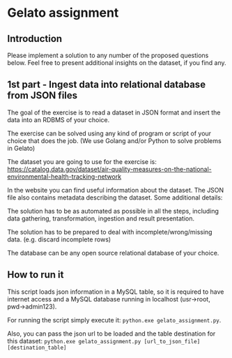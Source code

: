# Gelato assignment

## Introduction
Please implement a solution to any number of the proposed questions below. Feel free to present additional insights on the dataset, if you find any.

## 1st part - Ingest data into relational database from JSON files
The goal of the exercise is to read a dataset in JSON format and insert the data into an RDBMS of your choice. 

The exercise can be solved using any kind of program or script of your choice that does the job. (We use Golang and/or Python to solve problems in Gelato)

The dataset you are going to use for the exercise is:
https://catalog.data.gov/dataset/air-quality-measures-on-the-national-environmental-health-tracking-network

In the website you can find useful information about the dataset. The JSON file also contains metadata describing the dataset.
Some additional details:

The solution has to be as automated as possible in all the steps, including data gathering, transformation, ingestion and result presentation.

The solution has to be prepared to deal with incomplete/wrong/missing data. (e.g. discard incomplete rows)

The database can be any open source relational database of your choice.


## How to run it

This script loads json information in a MySQL table, so it is required to have internet access and a MySQL database running in localhost (usr->root, pwd->admin123).

For running the script simply execute it: `python.exe gelato_assignment.py`.

Also, you can pass the json url to be loaded and the table destination for this dataset: `python.exe gelato_assignment.py [url_to_json_file] [destination_table]`
